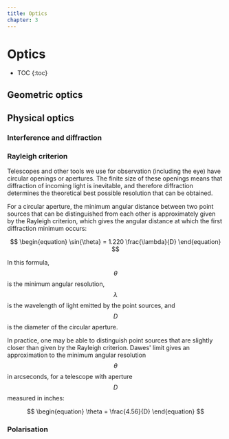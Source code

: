 ```yaml
---
title: Optics
chapter: 3
---
```

# Optics

- TOC
{:toc}

## Geometric optics

## Physical optics
### Interference and diffraction

### Rayleigh criterion
Telescopes and other tools we use for observation (including the eye) have circular openings or apertures. The finite size of these openings means that diffraction of incoming light is inevitable, and therefore diffraction determines the theoretical best possible resolution that can be obtained.

For a circular aperture, the minimum angular distance between two point sources that can be distinguished from each other is approximately given by the Rayleigh criterion, which gives the angular distance at which the first diffraction minimum occurs:

$$
\begin{equation}
\sin{\theta} = 1.220 \frac{\lambda}{D}
\end{equation}
$$

In this formula, $$\theta$$ is the minimum angular resolution, $$\lambda$$ is the wavelength of light emitted by the point sources, and $$D$$ is the diameter of the circular aperture.

In practice, one may be able to distinguish point sources that are slightly closer than given by the Rayleigh criterion. Dawes' limit gives an approximation to the minimum angular resolution $$\theta$$ in arcseconds, for a telescope with aperture $$D$$ measured in inches:

$$
\begin{equation}
\theta = \frac{4.56}{D}
\end{equation}
$$

### Polarisation
